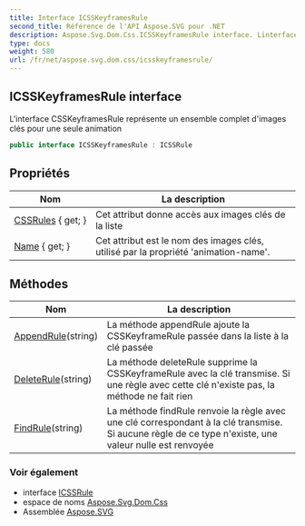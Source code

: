 ```yaml
---
title: Interface ICSSKeyframesRule
second_title: Référence de l'API Aspose.SVG pour .NET
description: Aspose.Svg.Dom.Css.ICSSKeyframesRule interface. Linterface CSSKeyframesRule représente un ensemble complet dimages clés pour une seule animation
type: docs
weight: 580
url: /fr/net/aspose.svg.dom.css/icsskeyframesrule/
---
```

## ICSSKeyframesRule interface

L'interface CSSKeyframesRule représente un ensemble complet d'images clés pour une seule animation

```csharp
public interface ICSSKeyframesRule : ICSSRule
```

## Propriétés

| Nom | La description |
| --- | --- |
| [CSSRules](../../aspose.svg.dom.css/icsskeyframesrule/cssrules/) { get; } | Cet attribut donne accès aux images clés de la liste |
| [Name](../../aspose.svg.dom.css/icsskeyframesrule/name/) { get; } | Cet attribut est le nom des images clés, utilisé par la propriété 'animation-name'. |

## Méthodes

| Nom | La description |
| --- | --- |
| [AppendRule](../../aspose.svg.dom.css/icsskeyframesrule/appendrule/)(string) | La méthode appendRule ajoute la CSSKeyframeRule passée dans la liste à la clé passée |
| [DeleteRule](../../aspose.svg.dom.css/icsskeyframesrule/deleterule/)(string) | La méthode deleteRule supprime la CSSKeyframeRule avec la clé transmise. Si une règle avec cette clé n'existe pas, la méthode ne fait rien |
| [FindRule](../../aspose.svg.dom.css/icsskeyframesrule/findrule/)(string) | La méthode findRule renvoie la règle avec une clé correspondant à la clé transmise. Si aucune règle de ce type n'existe, une valeur nulle est renvoyée |

### Voir également

* interface [ICSSRule](../icssrule/)
* espace de noms [Aspose.Svg.Dom.Css](../../aspose.svg.dom.css/)
* Assemblée [Aspose.SVG](../../)


